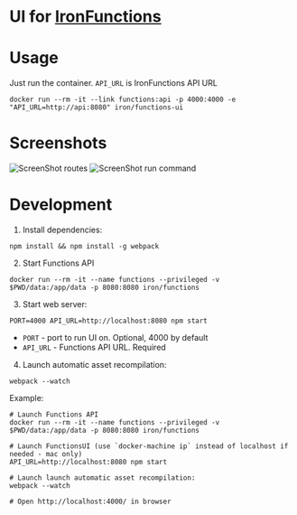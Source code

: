 # UI for [IronFunctions](https://github.com/iron-io/functions)

# Usage

Just run the container.
`API_URL` is IronFunctions API URL

```
docker run --rm -it --link functions:api -p 4000:4000 -e "API_URL=http://api:8080" iron/functions-ui
```

# Screenshots

![ScreenShot routes](https://raw.githubusercontent.com/iron-io/functions-ui/master/docs/screenshots/routes.png)
![ScreenShot run command](https://raw.githubusercontent.com/iron-io/functions-ui/master/docs/screenshots/run.png)

# Development

1) Install dependencies:
```
npm install && npm install -g webpack
```

2) Start Functions API
```
docker run --rm -it --name functions --privileged -v $PWD/data:/app/data -p 8080:8080 iron/functions
```

3) Start web server:
```
PORT=4000 API_URL=http://localhost:8080 npm start
```

* `PORT` - port to run UI on. Optional, 4000 by default
* `API_URL` - Functions API URL. Required

4) Launch automatic asset recompilation:
```
webpack --watch
```

Example:
```
# Launch Functions API
docker run --rm -it --name functions --privileged -v $PWD/data:/app/data -p 8080:8080 iron/functions

# Launch FunctionsUI (use `docker-machine ip` instead of localhost if needed - mac only)
API_URL=http://localhost:8080 npm start

# Launch launch automatic asset recompilation:
webpack --watch

# Open http://localhost:4000/ in browser
```

